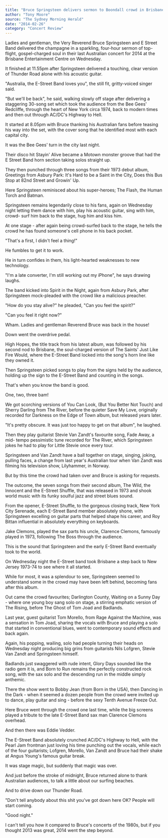 ```yaml
---
title: "Bruce Springsteen delivers sermon to Boondall crowd in Brisbane"
author: "Tony Moore"
source: "The Sydney Morning Herald"
date: "2014-02-26"
category: "Concert Review"
---
```


Ladies and gentleman, the Very Reverend Bruce Springsteen and E Street Band delivered the champagne in a sparkling, four-hour sermon of top-flight, gospel-charged soul in their last Australian concert for 2014 at the Brisbane Entertainment Centre on Wednesday.

It finished at 11.55pm after Springsteen delivered a touching, clear version of Thunder Road alone with his acoustic guitar.

"Australia, the E-Street Band loves you", the still fit, gritty-voiced singer said.

"But we'll be back", he said, walking slowly off stage after delivering a staggering 30-song set which took the audience from the Bee Gees' Redcliffe, through the heart of New York circa 1974, back to modern times and then out through AC/DC's Highway to Hell.

It started at 8.05pm with Bruce thanking his Australian fans before teasing his way into the set, with the cover song that he identified most with each capital city.

It was the Bee Gees' turn in the city last night.

Their disco hit Stayin' Alive became a Motown monster groove that had the E Street Band horn section taking solos straight up.

They then punched through three songs from their 1973 debut album, Greetings from Asbury Park: It's Hard to be a Saint in the City, Does this Bus Stop at 82nd Street and Growin' Up.

Here Springsteen reminisced about his super-heroes; The Flash, the Human Torch and Batman.

Springsteen remains legendarily close to his fans, again on Wednesday night letting them dance with him, play his acoustic guitar, sing with him, crowd- surf him back to the stage, hug him and kiss him.

At one stage - after again being crowd-surfed back to the stage, he tells the crowd he has found someone's cell phone in his back pocket.

"That's a first, I didn't feel a thing!"

He fumbles to get it to work.

He in turn confides in them, his light-hearted weaknesses to new technology.

"I'm a late converter, I'm still working out my iPhone", he says drawing laughs.

The band kicked into Spirit in the Night, again from Asbury Park, after Springsteen mock-pleaded with the crowd like a malicious preacher.

"How do you stay alive?" he pleaded, "Can you feel the spirit?"

"Can you feel it right now?"

Wham. Ladies and gentleman Reverend Bruce was back in the house!

Down went the overdrive pedal.

High Hopes, the title track from his latest album, was followed by his second nod to Brisbane, the soul-charged version of The Saints' Just Like Fire Would, where the E-Street Band locked into the song's horn line like they owned it.

Then Springsteen picked songs to play from the signs held by the audience, holding up the sign to the E-Street Band and counting in the songs.

That's when you know the band is good.

One, two, three bam!

We got scorching versions of You Can Look, (But You Better Not Touch) and Sherry Darling from The River, before the quieter Save My Love, originally recorded for Darkness on the Edge of Town album, but released years later.

"It's pretty obscure. It was just too happy to get on that album", he laughed.

Then they play guitarist Stevie Van Zandt's favourite song, Fade Away, a mid- tempo pessimistic tune recorded for The River, which Springsteen jokes he had to play for Little Stevie once every tour.

Springsteen and Van Zandt have a ball together on stage, singing, joking, pulling faces, a change from last year's Australian tour when Van Zandt was filming his television show, Lilyhammer, in Norway.

But by this time the crowd had taken over and Bruce is asking for requests.

The outcome, the seven songs from their second album, The Wild, the Innocent and the E-Street Shuffle, that was released in 1973 and shook world music with its funky soulful jazz and street blues sound.

From the opener, E-Street Shuffle, to the gorgeous closing track, New York City Serenade, each E-Street Band member absolutely shone, with Springsteen excelling on guitar parts that helped shape his career, and Roy Bittan influential in absolutely everything on keyboards.

Jake Clemons, played the sax parts his uncle, Clarence Clemons, famously played in 1973, following The Boss through the audience.

This is the sound that Springsteen and the early E-Street Band eventually took to the world.

On Wednesday night the E-Street band took Brisbane a step back to New Jersey 1973-74 to see where it all started.

While for most, it was a splendour to see, Springsteen seemed to understand some in the crowd may have been left behind, becoming fans after this album.

Out came the crowd favourites; Darlington County, Waiting on a Sunny Day \- where one young boy sang solo on stage, a stirring emphatic version of The Rising, before The Ghost of Tom Joad and Badlands.

Last year, guest guitarist Tom Morello, from Rage Against the Machine, was a sensation in Tom Joad, sharing the vocals with Bruce and playing a solo that started in conventional blues, went to contemporary sound effects and back again.

Again, his popping, wailing, solo had people turning their heads on Wednesday night producing big grins from guitarists Nils Lofgren, Stevie Van Zandt and Springsteen himself.

Badlands just swaggered with rude intent, Glory Days sounded like the radio gem it is, and Born to Run remains the perfectly constructed rock song, with the sax solo and the descending run in the middle simply anthemic.

There the show went to Bobby Jean (from Born in the USA), then Dancing in the Dark - when it seemed a dozen people from the crowd were invited up to dance, play guitar and sing - before the sexy Tenth Avenue Freeze Out.

Here Bruce went through the crowd one last time, while the big screens played a tribute to the late E-Street Band sax man Clarence Clemons overhead.

And then there was Eddie Vedder.

The E-Street Band absolutely crunched AC/DC's Highway to Hell, with the Pearl Jam frontman just loving his time punching out the vocals, while each of the four guitarists; Lofgren, Morello, Van Zandt and Bruce had their shake at Angus Young's famous guitar break.

It was stage magic, but suddenly that magic was over.

And just before the stroke of midnight, Bruce returned alone to thank Australian audiences, to talk a little about our surfing beaches.

And to drive down our Thunder Road.

"Don't tell anybody about this shit you've got down here OK? People will start coming.

"Good night."

I can't tell you how it compared to Bruce's concerts of the 1980s, but if you thought 2013 was great, 2014 went the step beyond.
